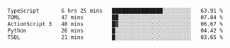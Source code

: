 <!--START_SECTION:waka-->

```txt
TypeScript       6 hrs 25 mins   ████████████████░░░░░░░░░   63.91 %
TOML             47 mins         ██░░░░░░░░░░░░░░░░░░░░░░░   07.84 %
ActionScript 3   40 mins         █▓░░░░░░░░░░░░░░░░░░░░░░░   06.67 %
Python           26 mins         █░░░░░░░░░░░░░░░░░░░░░░░░   04.42 %
TSQL             21 mins         █░░░░░░░░░░░░░░░░░░░░░░░░   03.65 %
```

<!--END_SECTION:waka-->